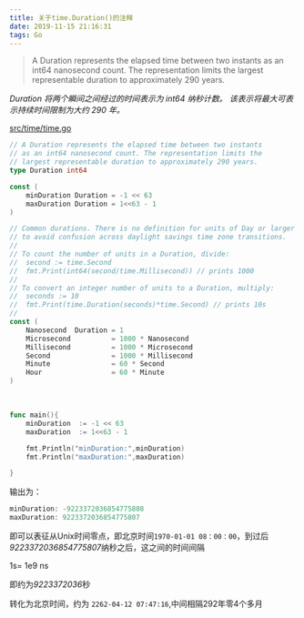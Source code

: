 ```yaml
---
title: 关于time.Duration()的注释
date: 2019-11-15 21:16:31
tags: Go
---
```



> A Duration represents the elapsed time between two instants as an int64 nanosecond count. The representation limits the largest representable duration to approximately 290 years.


*Duration 将两个瞬间之间经过的时间表示为 int64 纳秒计数。 该表示将最大可表示持续时间限制为大约 290 年。*





[src/time/time.go](https://gitee.com/cuishuang/go/blob/master/src/time/time.go#L587)
```go
// A Duration represents the elapsed time between two instants
// as an int64 nanosecond count. The representation limits the
// largest representable duration to approximately 290 years.
type Duration int64

const (
	minDuration Duration = -1 << 63
	maxDuration Duration = 1<<63 - 1
)

// Common durations. There is no definition for units of Day or larger
// to avoid confusion across daylight savings time zone transitions.
//
// To count the number of units in a Duration, divide:
//	second := time.Second
//	fmt.Print(int64(second/time.Millisecond)) // prints 1000
//
// To convert an integer number of units to a Duration, multiply:
//	seconds := 10
//	fmt.Print(time.Duration(seconds)*time.Second) // prints 10s
//
const (
	Nanosecond  Duration = 1
	Microsecond          = 1000 * Nanosecond
	Millisecond          = 1000 * Microsecond
	Second               = 1000 * Millisecond
	Minute               = 60 * Second
	Hour                 = 60 * Minute
)

```


<br>


```go
func main(){
    minDuration  := -1 << 63
	maxDuration  := 1<<63 - 1

	fmt.Println("minDuration:",minDuration)
	fmt.Println("maxDuration:",maxDuration)

}
```

输出为：

```go
minDuration: -9223372036854775808
maxDuration: 9223372036854775807
```

即可以表征从Unix时间零点，即北京时间`1970-01-01 08：00：00`，到过后*9223372036854775807*纳秒之后，这之间的时间间隔


1s= 1e9 ns

即约为*9223372036*秒

转化为北京时间，约为 `2262-04-12 07:47:16`,中间相隔292年零4个多月




